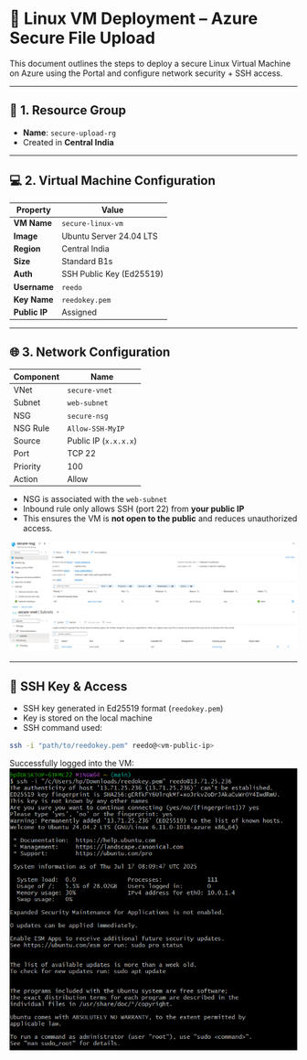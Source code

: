 # 🐧 Linux VM Deployment – Azure Secure File Upload

This document outlines the steps to deploy a secure Linux Virtual Machine on Azure using the Portal and configure network security + SSH access. 

---

## 🧱 1. Resource Group

- **Name**: `secure-upload-rg`
- Created in **Central India** 

---

## 💻 2. Virtual Machine Configuration

| Property             | Value                    |
|----------------------|--------------------------|
| **VM Name**          | `secure-linux-vm`        |
| **Image**            | Ubuntu Server 24.04 LTS  |
| **Region**           | Central India            |
| **Size**             | Standard B1s             |
| **Auth**             | SSH Public Key (Ed25519) |
| **Username**         | `reedo`                  |
| **Key Name**         | `reedokey.pem`           |
| **Public IP**        | Assigned                 |

---

## 🌐 3. Network Configuration

| Component   | Name                |
|-------------|---------------------|
| VNet        | `secure-vnet`       |
| Subnet      | `web-subnet`        |
| NSG         | `secure-nsg`        |
| NSG Rule    | `Allow-SSH-MyIP`    |
| Source      | Public IP (`x.x.x.x`) |
| Port        | TCP 22              |
| Priority    | 100                 |
| Action      | Allow               |

- NSG is associated with the `web-subnet`
- Inbound rule only allows SSH (port 22) from **your public IP**
- This ensures the VM is **not open to the public** and reduces unauthorized access.

![NSG Rule](../screenshots/nsg-ssh-rule.png)
![Subnet Association](../screenshots/nsg-subnet-association.png)

---
## 🔐 SSH Key & Access

- SSH key generated in Ed25519 format (`reedokey.pem`)
- Key is stored on the local machine
- SSH command used:

```bash
ssh -i "path/to/reedokey.pem" reedo@<vm-public-ip>
```

Successfully logged into the VM:
![SSH Access](../screenshots/ssh-access.png)



